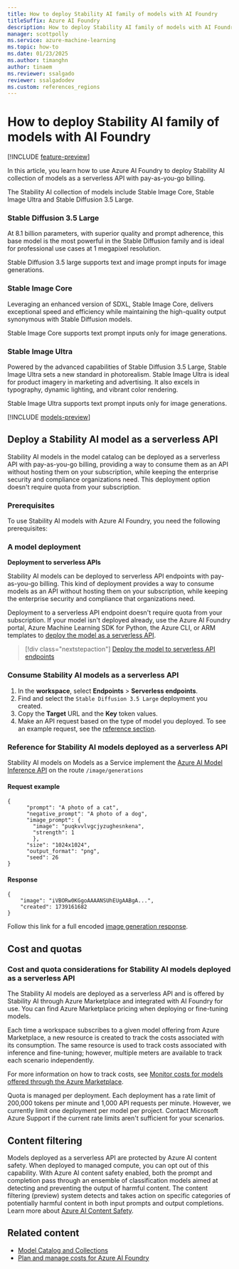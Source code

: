 ```yaml
---
title: How to deploy Stability AI family of models with AI Foundry
titleSuffix: Azure AI Foundry
description: How to deploy Stability AI family of models with AI Foundry
manager: scottpolly
ms.service: azure-machine-learning
ms.topic: how-to
ms.date: 01/23/2025
ms.author: timanghn
author: tinaem
ms.reviewer: ssalgado
reviewer: ssalgadodev
ms.custom: references_regions
---
```


# How to deploy Stability AI family of models with AI Foundry

[!INCLUDE [feature-preview](../includes/feature-preview.md)]

In this article, you learn how to use Azure AI Foundry to deploy Stability AI collection of models as a serverless API with pay-as-you-go billing.

The Stability AI collection of models include Stable Image Core, Stable Image Ultra and Stable Diffusion 3.5 Large. 

### Stable Diffusion 3.5 Large

At 8.1 billion parameters, with superior quality and prompt adherence, this base model is the most powerful in the Stable Diffusion family and is ideal for professional use cases at 1 megapixel resolution. 

Stable Diffusion 3.5 large supports text and image prompt inputs for image generations. 

### Stable Image Core

Leveraging an enhanced version of SDXL, Stable Image Core, delivers exceptional speed and efficiency while maintaining the high-quality output synonymous with Stable Diffusion models.

Stable Image Core supports text prompt inputs only for image generations.

### Stable Image Ultra

Powered by the advanced capabilities of Stable Diffusion 3.5 Large, Stable Image Ultra sets a new standard in photorealism. Stable Image Ultra is ideal for product imagery in marketing and advertising. It also excels in typography, dynamic lighting, and vibrant color rendering.

Stable Image Ultra supports text prompt inputs only for image generations.

[!INCLUDE [models-preview](../includes/models-preview.md)]


## Deploy a Stability AI model as a serverless API

Stability AI models in the model catalog can be deployed as a serverless API with pay-as-you-go billing, providing a way to consume them as an API without hosting them on your subscription, while keeping the enterprise security and compliance organizations need. This deployment option doesn't require quota from your subscription. 


### Prerequisites

To use Stability AI models with Azure AI Foundry, you need the following prerequisites:

### A model deployment

**Deployment to serverless APIs**

Stability AI models can be deployed to serverless API endpoints with pay-as-you-go billing. This kind of deployment provides a way to consume models as an API without hosting them on your subscription, while keeping the enterprise security and compliance that organizations need. 

Deployment to a serverless API endpoint doesn't require quota from your subscription. If your model isn't deployed already, use the Azure AI Foundry portal, Azure Machine Learning SDK for Python, the Azure CLI, or ARM templates to [deploy the model as a serverless API](deploy-models-serverless.md).

> [!div class="nextstepaction"]
> [Deploy the model to serverless API endpoints](deploy-models-serverless.md)

### Consume Stability AI models as a serverless API

1. In the **workspace**, select **Endpoints** > **Serverless endpoints**.
1. Find and select the `Stable Diffusion 3.5 Large` deployment you created.
1. Copy the **Target** URL and the **Key** token values.
1. Make an API request based on the type of model you deployed. To see an example request, see the [reference section](#reference-for-stability-ai-models-deployed-as-a-serverless-api). 

### Reference for Stability AI models deployed as a serverless API

Stability AI models on Models as a Service implement the [Azure AI Model Inference API](../model-inference/reference/reference-model-inference-api.md) on the route `/image/generations` 

#### Request example 

```
{
      "prompt": "A photo of a cat",
      "negative_prompt": "A photo of a dog",
      "image_prompt": {
        "image": "puqkvvlvgcjyzughesnkena",
        "strength": 1
        },
      "size": "1024x1024",
      "output_format": "png",
      "seed": 26
}
```

#### Response

```
{
    "image": "iVBORw0KGgoAAAANSUhEUgAABgA...",
    "created": 1739161682
}
```

Follow this link for a full encoded [image generation response](https://github.com/Azure/azureml-examples/blob/main/sdk/python/foundation-models/stabilityai/Sample_image_generation_response.txt). 

## Cost and quotas

### Cost and quota considerations for Stability AI models deployed as a serverless API

The Stability AI models are deployed as a serverless API and is offered by Stability AI through Azure Marketplace and integrated with AI Foundry for use. You can find Azure Marketplace pricing when deploying or fine-tuning models.

Each time a workspace subscribes to a given model offering from Azure Marketplace, a new resource is created to track the costs associated with its consumption. The same resource is used to track costs associated with inference and fine-tuning; however, multiple meters are available to track each scenario independently.

For more information on how to track costs, see [Monitor costs for models offered through the Azure Marketplace](./costs-plan-manage.md#monitor-costs-for-models-offered-through-the-azure-marketplace).

Quota is managed per deployment. Each deployment has a rate limit of 200,000 tokens per minute and 1,000 API requests per minute. However, we currently limit one deployment per model per project. Contact Microsoft Azure Support if the current rate limits aren't sufficient for your scenarios.

## Content filtering

Models deployed as a serverless API are protected by Azure AI content safety. When deployed to managed compute, you can opt out of this capability. With Azure AI content safety enabled, both the prompt and completion pass through an ensemble of classification models aimed at detecting and preventing the output of harmful content. The content filtering (preview) system detects and takes action on specific categories of potentially harmful content in both input prompts and output completions. Learn more about [Azure AI Content Safety](/azure/ai-services/content-safety/overview).

## Related content

- [Model Catalog and Collections](./model-catalog-overview.md)
- [Plan and manage costs for Azure AI Foundry](./costs-plan-manage.md)
